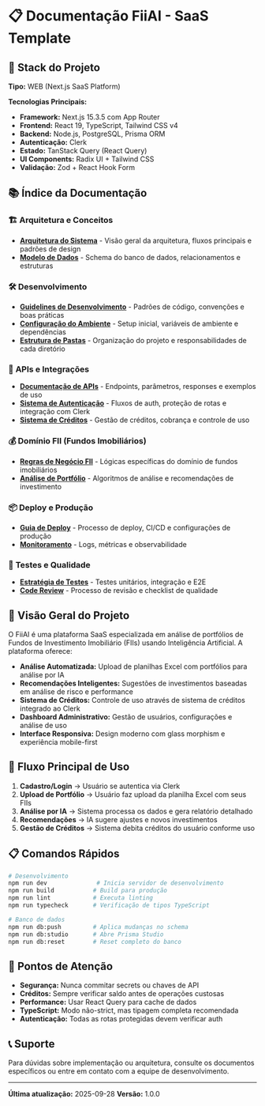 # 📋 Documentação FiiAI - SaaS Template

## 🚀 Stack do Projeto
**Tipo:** WEB (Next.js SaaS Platform)

**Tecnologias Principais:**
- **Framework:** Next.js 15.3.5 com App Router
- **Frontend:** React 19, TypeScript, Tailwind CSS v4
- **Backend:** Node.js, PostgreSQL, Prisma ORM
- **Autenticação:** Clerk
- **Estado:** TanStack Query (React Query)
- **UI Components:** Radix UI + Tailwind CSS
- **Validação:** Zod + React Hook Form

## 📚 Índice da Documentação

### 🏗️ **Arquitetura e Conceitos**
- [**Arquitetura do Sistema**](./arquitetura.md) - Visão geral da arquitetura, fluxos principais e padrões de design
- [**Modelo de Dados**](./modelo-dados.md) - Schema do banco de dados, relacionamentos e estruturas

### 🛠️ **Desenvolvimento**
- [**Guidelines de Desenvolvimento**](./guidelines-desenvolvimento.md) - Padrões de código, convenções e boas práticas
- [**Configuração do Ambiente**](./configuracao-ambiente.md) - Setup inicial, variáveis de ambiente e dependências
- [**Estrutura de Pastas**](./estrutura-pastas.md) - Organização do projeto e responsabilidades de cada diretório

### 🔧 **APIs e Integrações**
- [**Documentação de APIs**](./apis.md) - Endpoints, parâmetros, responses e exemplos de uso
- [**Sistema de Autenticação**](./autenticacao.md) - Fluxos de auth, proteção de rotas e integração com Clerk
- [**Sistema de Créditos**](./sistema-creditos.md) - Gestão de créditos, cobrança e controle de uso

### 💰 **Domínio FII (Fundos Imobiliários)**
- [**Regras de Negócio FII**](./regras-negocio-fii.md) - Lógicas específicas do domínio de fundos imobiliários
- [**Análise de Portfólio**](./analise-portfolio.md) - Algoritmos de análise e recomendações de investimento

### 📦 **Deploy e Produção**
- [**Guia de Deploy**](./deploy.md) - Processo de deploy, CI/CD e configurações de produção
- [**Monitoramento**](./monitoramento.md) - Logs, métricas e observabilidade

### 🧪 **Testes e Qualidade**
- [**Estratégia de Testes**](./testes.md) - Testes unitários, integração e E2E
- [**Code Review**](./code-review.md) - Processo de revisão e checklist de qualidade

## 🎯 **Visão Geral do Projeto**

O FiiAI é uma plataforma SaaS especializada em análise de portfólios de Fundos de Investimento Imobiliário (FIIs) usando Inteligência Artificial. A plataforma oferece:

- **Análise Automatizada:** Upload de planilhas Excel com portfólios para análise por IA
- **Recomendações Inteligentes:** Sugestões de investimentos baseadas em análise de risco e performance
- **Sistema de Créditos:** Controle de uso através de sistema de créditos integrado ao Clerk
- **Dashboard Administrativo:** Gestão de usuários, configurações e análise de uso
- **Interface Responsiva:** Design moderno com glass morphism e experiência mobile-first

## 🔄 **Fluxo Principal de Uso**

1. **Cadastro/Login** → Usuário se autentica via Clerk
2. **Upload de Portfólio** → Usuário faz upload da planilha Excel com seus FIIs
3. **Análise por IA** → Sistema processa os dados e gera relatório detalhado
4. **Recomendações** → IA sugere ajustes e novos investimentos
5. **Gestão de Créditos** → Sistema debita créditos do usuário conforme uso

## 📋 **Comandos Rápidos**

```bash
# Desenvolvimento
npm run dev              # Inicia servidor de desenvolvimento
npm run build           # Build para produção
npm run lint            # Executa linting
npm run typecheck       # Verificação de tipos TypeScript

# Banco de dados
npm run db:push         # Aplica mudanças no schema
npm run db:studio       # Abre Prisma Studio
npm run db:reset        # Reset completo do banco
```

## 🚨 **Pontos de Atenção**

- **Segurança:** Nunca commitar secrets ou chaves de API
- **Créditos:** Sempre verificar saldo antes de operações custosas
- **Performance:** Usar React Query para cache de dados
- **TypeScript:** Modo não-strict, mas tipagem completa recomendada
- **Autenticação:** Todas as rotas protegidas devem verificar auth

## 📞 **Suporte**

Para dúvidas sobre implementação ou arquitetura, consulte os documentos específicos ou entre em contato com a equipe de desenvolvimento.

---
**Última atualização:** 2025-09-28
**Versão:** 1.0.0